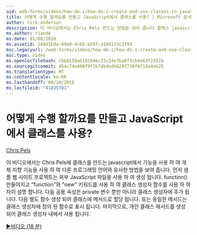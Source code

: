 ```yaml
---
uid: web-forms/videos/how-do-i/how-do-i-create-and-use-classes-in-javascript
title: 어떻게 수행 할까요를 만들고 JavaScript에서 클래스를 사용? | Microsoft 문서
author: rick-anderson
description: 이 비디오에서는 Chris Pels 만드는 방법을 보여 줍니다 클래스 javascript에서 기능을 사용 하 여 개체 지향 capabilitie 사용 하 여 다른 프로그래밍 언어와 유사한...
ms.author: riande
ms.date: 01/08/2010
ms.assetid: 348d1bda-69e0-4cb5-a59f-a104133c2f93
msc.legacyurl: /web-forms/videos/how-do-i/how-do-i-create-and-use-classes-in-javascript
msc.type: video
ms.openlocfilehash: cbb0159ab181946c25c14e7ba0f3cb4e63f2252a
ms.sourcegitcommit: 45ac74e400f9f2b7dbded66297730f6f14a4eb25
ms.translationtype: MT
ms.contentlocale: ko-KR
ms.lasthandoff: 08/16/2018
ms.locfileid: "41835701"
---
```

<a name="how-do-i-create-and-use-classes-in-javascript"></a>어떻게 수행 할까요를 만들고 JavaScript에서 클래스를 사용?
====================
[Chris Pels](https://twitter.com/chrispels)

이 비디오에서는 Chris Pels에 클래스를 만드는 javascript에서 기능을 사용 하 여 개체 지향 기능을 사용 하 여 다른 프로그래밍 언어와 유사한 방법을 보여 줍니다. 먼저 샘플 웹 사이트 프로젝트는 외부 JavaScript 파일을 사용 하 여 생성 됩니다. function() 만들어지고 "function"와 "new" 키워드를 사용 하 여 클래스 생성자 함수를 사용 하 여 차이 설명 합니다. 다음 공용 속성은 private 변수 뿐만 아니라 클래스 생성자에 추가 됩니다. 다음 별도 함수 생성 되어 클래스에 메서드로 할당 됩니다. 또는 동일한 메서드는 클래스 생성자에 정의 된 함수로 표시 됩니다. 마지막으로, 개인 클래스 메서드를 생성 되어 클래스 생성자 내에서 사용 됩니다.

[&#9654;비디오 (18 분)](https://channel9.msdn.com/Blogs/ASP-NET-Site-Videos/how-do-i-create-and-use-classes-in-javascript)
